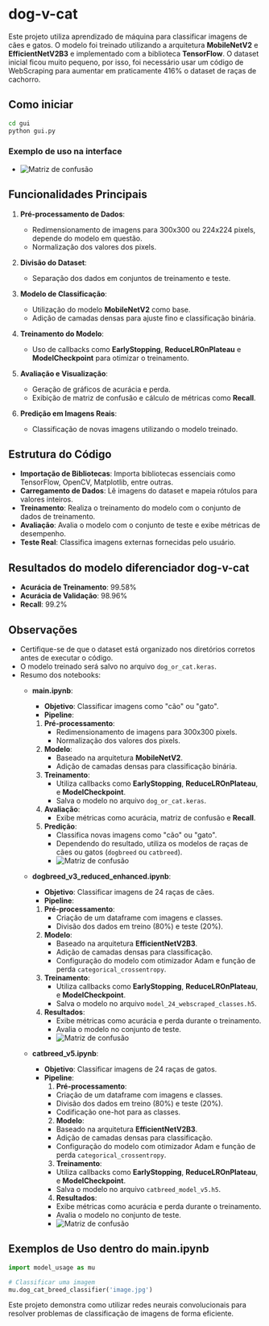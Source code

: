 # dog-v-cat

Este projeto utiliza aprendizado de máquina para classificar imagens de cães e gatos. O modelo foi treinado utilizando a arquitetura **MobileNetV2** e **EfficientNetV2B3** e implementado com a biblioteca **TensorFlow**.
O dataset inicial ficou muito pequeno, por isso, foi necessário usar um código de WebScraping para aumentar em praticamente 416% o dataset de raças de cachorro.

## Como iniciar
```bash
cd gui
python gui.py
```
### Exemplo de uso na interface
- ![Matriz de confusão](images/imagens%20para%20o%20relatório/gui.png)

## Funcionalidades Principais

1. **Pré-processamento de Dados**:
   - Redimensionamento de imagens para 300x300 ou 224x224 pixels, depende do modelo em questão.
   - Normalização dos valores dos pixels.

2. **Divisão do Dataset**:
   - Separação dos dados em conjuntos de treinamento e teste.

3. **Modelo de Classificação**:
   - Utilização do modelo **MobileNetV2** como base.
   - Adição de camadas densas para ajuste fino e classificação binária.

4. **Treinamento do Modelo**:
   - Uso de callbacks como **EarlyStopping**, **ReduceLROnPlateau** e **ModelCheckpoint** para otimizar o treinamento.

5. **Avaliação e Visualização**:
   - Geração de gráficos de acurácia e perda.
   - Exibição de matriz de confusão e cálculo de métricas como **Recall**.

6. **Predição em Imagens Reais**:
   - Classificação de novas imagens utilizando o modelo treinado.

## Estrutura do Código

- **Importação de Bibliotecas**: Importa bibliotecas essenciais como TensorFlow, OpenCV, Matplotlib, entre outras.
- **Carregamento de Dados**: Lê imagens do dataset e mapeia rótulos para valores inteiros.
- **Treinamento**: Realiza o treinamento do modelo com o conjunto de dados de treinamento.
- **Avaliação**: Avalia o modelo com o conjunto de teste e exibe métricas de desempenho.
- **Teste Real**: Classifica imagens externas fornecidas pelo usuário.

## Resultados do modelo diferenciador dog-v-cat

- **Acurácia de Treinamento**: 99.58%
- **Acurácia de Validação**: 98.96%
- **Recall**: 99.2%

## Observações
- Certifique-se de que o dataset está organizado nos diretórios corretos antes de executar o código.
- O modelo treinado será salvo no arquivo `dog_or_cat.keras`.
- Resumo dos notebooks:
    - **main.ipynb**:
        - **Objetivo**: Classificar imagens como "cão" ou "gato".
        - **Pipeline**:
        1. **Pré-processamento**:
            - Redimensionamento de imagens para 300x300 pixels.
            - Normalização dos valores dos pixels.
        2. **Modelo**:
            - Baseado na arquitetura **MobileNetV2**.
            - Adição de camadas densas para classificação binária.
        3. **Treinamento**:
            - Utiliza callbacks como **EarlyStopping**, **ReduceLROnPlateau**, e **ModelCheckpoint**.
            - Salva o modelo no arquivo `dog_or_cat.keras`.
        4. **Avaliação**:
            - Exibe métricas como acurácia, matriz de confusão e **Recall**.
        5. **Predição**:
            - Classifica novas imagens como "cão" ou "gato".
            - Dependendo do resultado, utiliza os modelos de raças de cães ou gatos (`dogbreed` ou `catbreed`).
            - ![Matriz de confusão](images/imagens%20para%20o%20relatório/dog_cat_conf_matrix.png)

    - **dogbreed_v3_reduced_enhanced.ipynb**:
        - **Objetivo**: Classificar imagens de 24 raças de cães.
        - **Pipeline**:
        1. **Pré-processamento**:
            - Criação de um dataframe com imagens e classes.
            - Divisão dos dados em treino (80%) e teste (20%).
        2. **Modelo**:
            - Baseado na arquitetura **EfficientNetV2B3**.
            - Adição de camadas densas para classificação.
            - Configuração do modelo com otimizador Adam e função de perda `categorical_crossentropy`.
        3. **Treinamento**:
            - Utiliza callbacks como **EarlyStopping**, **ReduceLROnPlateau**, e **ModelCheckpoint**.
            - Salva o modelo no arquivo `model_24_webscraped_classes.h5`.
        4. **Resultados**:
            - Exibe métricas como acurácia e perda durante o treinamento.
            - Avalia o modelo no conjunto de teste.
            - ![Matriz de confusão](images/imagens%20para%20o%20relatório/dog_conf_matrix.png)

    - **catbreed_v5.ipynb**:
        - **Objetivo**: Classificar imagens de 24 raças de gatos.
        - **Pipeline**:
            1. **Pré-processamento**:
            - Criação de um dataframe com imagens e classes.
            - Divisão dos dados em treino (80%) e teste (20%).
            - Codificação one-hot para as classes.
            2. **Modelo**:
            - Baseado na arquitetura **EfficientNetV2B3**.
            - Adição de camadas densas para classificação.
            - Configuração do modelo com otimizador Adam e função de perda `categorical_crossentropy`.
            3. **Treinamento**:
            - Utiliza callbacks como **EarlyStopping**, **ReduceLROnPlateau**, e **ModelCheckpoint**.
            - Salva o modelo no arquivo `catbreed_model_v5.h5`.
            4. **Resultados**:
            - Exibe métricas como acurácia e perda durante o treinamento.
            - Avalia o modelo no conjunto de teste.
            - ![Matriz de confusão](images/imagens%20para%20o%20relatório/cat_conf_matrix.png)

## Exemplos de Uso dentro do main.ipynb

```python
import model_usage as mu

# Classificar uma imagem
mu.dog_cat_breed_classifier('image.jpg')
```

Este projeto demonstra como utilizar redes neurais convolucionais para resolver problemas de classificação de imagens de forma eficiente.
